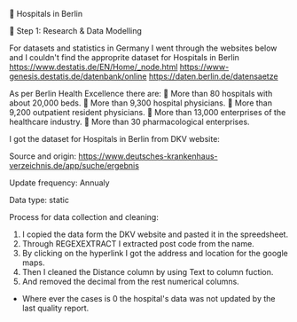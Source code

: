 🏥 Hospitals in Berlin

🧪 Step 1: Research & Data Modelling

For datasets and statistics in Germany I went through the websites below and I couldn't find the approprite dataset for Hospitals in Berlin
   https://www.destatis.de/EN/Home/_node.html
   https://www-genesis.destatis.de/datenbank/online
   https://daten.berlin.de/datensaetze

As per Berlin Health Excellence there are:
    More than 80 hospitals with about 20,000 beds.
    More than 9,300 hospital physicians.
    More than 9,200 outpatient resident physicians.
    More than 13,000 enterprises of the healthcare industry.
    More than 30 pharmacological enterprises.

I got the dataset for Hospitals in Berlin from DKV website:

   Source and origin: https://www.deutsches-krankenhaus-verzeichnis.de/app/suche/ergebnis

   Update frequency: Annualy 

   Data type: static

Process for data collection and cleaning:
   1. I copied the data form the DKV website and pasted it in the spreedsheet.
   2. Through REGEXEXTRACT I extracted post code from the name.
   3. By clicking on the hyperlink I got the address and location for the google maps.
   4. Then I cleaned the Distance column by using Text to column fuction.
   5. And removed the decimal from the rest numerical columns.
   
* Where ever the cases is 0 the hospital's data was not updated by the last quality report.
